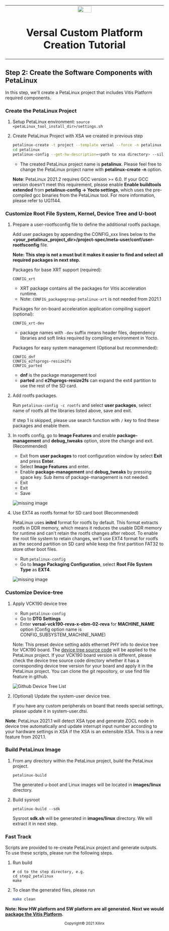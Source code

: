 ﻿<!-- 
# Copyright 2021 Xilinx Inc.
# 
# Licensed under the Apache License, Version 2.0 (the "License");
# you may not use this file except in compliance with the License.
# You may obtain a copy of the License at
#
#     http://www.apache.org/licenses/LICENSE-2.0
#
# Unless required by applicable law or agreed to in writing, software
# distributed under the License is distributed on an "AS IS" BASIS,
# WITHOUT WARRANTIES OR CONDITIONS OF ANY KIND, either express or implied.
# See the License for the specific language governing permissions and
# limitations under the License.
-->


<table width="100%">
 <tr width="100%">
    <td align="center"><img src="https://www.xilinx.com/content/dam/xilinx/imgs/press/media-kits/corporate/xilinx-logo.png" width="30%"/><h1>Versal Custom Platform Creation Tutorial</h1>
    </td>
 </tr>
</table>

## Step 2: Create the Software Components with PetaLinux

In this step, we'll create a PetaLinux project that includes Vitis Platform required components.

### Create the PetaLinux Project

1. Setup PetaLinux environment: `source <petaLinux_tool_install_dir>/settings.sh`

2. Create PetaLinux Project with XSA we created in previous step

   ```bash
   petalinux-create -t project --template versal --force -n petalinux
   cd petalinux
   petalinux-config --get-hw-description=<path to xsa directory> --silentconfig
   ```

   - The created PetaLinux project name is **petalinux**. Please feel free to change the PetaLinux project name with **petalinux-create -n** option.


   **Note**: PetaLinux 2021.2 requires GCC version >= 6.0. If your GCC version doesn't meet this requirement, please enable **Enable buildtools extended** from **petalinux-config → Yocto settings**, which uses the pre-compiled gcc binaries from the PetaLinux tool. For more information, please refer to UG1144.




### Customize Root File System, Kernel, Device Tree and U-boot

1. Prepare a user-rootfsconfig file to define the additional rootfs package. 
   
   Add user packages by appending the CONFIG_xxx lines below to the **<your_petalinux_project_dir>/project-spec/meta-user/conf/user-rootfsconfig** file.

   **Note: This step is not a must but it makes it easier to find and select all required packages in next step.**

   Packages for base XRT support (required):

   ```
   CONFIG_xrt
   ```

   - XRT package contains all the packages for Vitis acceleration runtime.
   - Note: `CONFIG_packagegroup-petalinux-xrt` is not needed from 2021.1
   
   Packages for on-board acceleration application compiling support (optional):

   ```
   CONFIG_xrt-dev
   ```
   
   - package names with `-dev` suffix means header files, dependency libraries and soft links required by compiling environment in Yocto.

   Packages for easy system management (Optional but recommended):

	```
   CONFIG_dnf
   CONFIG_e2fsprogs-resize2fs
   CONFIG_parted
	```
	- **dnf** is the package management tool
	- **parted** and **e2fsprogs-resize2fs** can expand the ext4 partition to use the rest of the SD card.  



2. Add rootfs packages. 
   
   Run ```petalinux-config -c rootfs``` and select **user packages**, select name of rootfs all the libraries listed above, save and exit. 
   
   If step 1 is skipped, please use search function with `/` key to find these packages and enable them.
   
3. In rootfs config, go to **Image Features** and enable **package-management** and **debug_tweaks** option, store the change and exit. (Recommended)

   - Exit from **user packages** to root configuration window by select **Exit** and press **Enter**.
   - Select **Image Features** and enter. 
   - Enable **package-management** and **debug_tweaks** by pressing space key. Sub items of package-management is not needed.
   - Exit
   - Exit
   - Save

   ![missing image](./images/step2/petalinux_package_management.png)

4. Use EXT4 as rootfs format for SD card boot (Recommended)

   PetaLinux uses **initrd** format for rootfs by default. This format extracts rootfs in DDR memory, which means it reduces the usable DDR memory for runtime and can't retain the rootfs changes after reboot. To enable the root file system to retain changes, we'll use EXT4 format for rootfs as the second partition on SD card while keep the first partition FAT32 to store other boot files.

   - Run `petalinux-config`
   - Go to **Image Packaging Configuration**, select **Root File System Type** as **EXT4**.

   ![missing image](./images/step2/petalinux_root_filesystem_type.png)


### Customize Device-tree   

1. Apply VCK190 device tree

   - Run `petalinux-config`
   - Go to **DTG Settings**
   - Enter **versal-vck190-reva-x-ebm-02-reva** for **MACHINE_NAME** option (Config option name is CONFIG_SUBSYSTEM_MACHINE_NAME)
   
   Note: This preset device setting adds ethernet PHY info to device tree for VCK190 board. The [device tree source code][1] will be applied to the PetaLinux project. If your VCK190 board version is different, please check the device tree source code directory whether it has a corresponding device tree version for your board and apply it in the PetaLinux project. You can clone the git repository, or use find file feature in github.

   ![Github Device Tree List](images/step2/github_find_available_device_tree.png)

[1]: https://github.com/Xilinx/u-boot-xlnx/blob/master/arch/arm/dts/versal-vck190-revA-x-ebm-02-revA.dts

2. (Optional) Update the system-user device tree.

   If you have any custom peripherals on board that needs special settings, please update it in system-user.dtsi.

**Note**: PetaLinux 2021.1 will detect XSA type and generate ZOCL node in device tree automatically and update interrupt input number according to your hardware settings in XSA if the XSA is an extensible XSA. This is a new feature from 2021.1.



### Build PetaLinux Image

1. From any directory within the PetaLinux project, build the PetaLinux project.

   ```
   petalinux-build
   ```

   The generated u-boot and Linux images will be located in **images/linux** directory.


2. Build sysroot

   ```
   petalinux-build --sdk
   ```

   Sysroot **sdk.sh** will be generated in **images/linux** directory. We will extract it in next step.

### Fast Track

Scripts are provided to re-create PetaLinux project and generate outputs. To use these scripts, please run the following steps.

1. Run build

   ```
   # cd to the step directory, e.g.
   cd step2_petalinux
   make
   ```

2. To clean the generated files, please run

   ```bash
   make clean
   ```

   



**Note: Now HW platform and SW platform are all generated. Next we would [package the Vitis Platform](./step3.md).**

<p align="center"><sup>Copyright&copy; 2021 Xilinx</sup></p>
